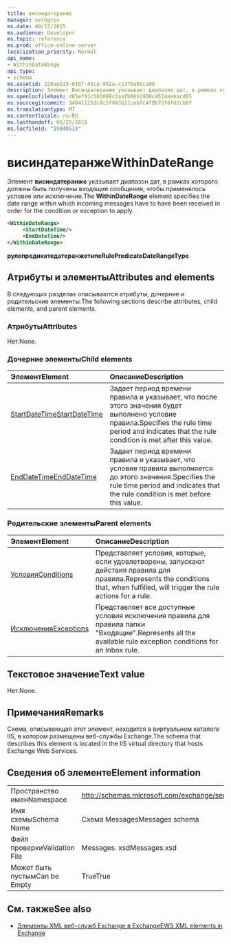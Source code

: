```yaml
---
title: висиндатеранже
manager: sethgros
ms.date: 09/17/2015
ms.audience: Developer
ms.topic: reference
ms.prod: office-online-server
localization_priority: Normal
api_name:
- WithinDateRange
api_type:
- schema
ms.assetid: 226aeb15-016f-45ca-992a-c137ba09ca08
description: Элемент Висиндатеранже указывает диапазон дат, в рамках которого должны быть получены входящие сообщения, чтобы применялось условие или исключение.
ms.openlocfilehash: d85ef91c581008c2aafb06b1900c4514aebacd65
ms.sourcegitcommit: 34041125dc8c5f993b21cebfc4f8b72f0fd2cb6f
ms.translationtype: MT
ms.contentlocale: ru-RU
ms.lasthandoff: 06/25/2018
ms.locfileid: "19840513"
---
```

# <a name="withindaterange"></a><span data-ttu-id="28093-103">висиндатеранже</span><span class="sxs-lookup"><span data-stu-id="28093-103">WithinDateRange</span></span>

<span data-ttu-id="28093-104">Элемент **висиндатеранже** указывает диапазон дат, в рамках которого должны быть получены входящие сообщения, чтобы применялось условие или исключение.</span><span class="sxs-lookup"><span data-stu-id="28093-104">The **WithinDateRange** element specifies the date range within which incoming messages have to have been received in order for the condition or exception to apply.</span></span> 
  
```XML
<WithinDateRange>
     <StartDateTime/>
     <EndDateTime/>
</WithinDateRange>
```

 <span data-ttu-id="28093-105">**рулепредикатедатеранжетипе**</span><span class="sxs-lookup"><span data-stu-id="28093-105">**RulePredicateDateRangeType**</span></span>
## <a name="attributes-and-elements"></a><span data-ttu-id="28093-106">Атрибуты и элементы</span><span class="sxs-lookup"><span data-stu-id="28093-106">Attributes and elements</span></span>

<span data-ttu-id="28093-107">В следующих разделах описываются атрибуты, дочерние и родительские элементы.</span><span class="sxs-lookup"><span data-stu-id="28093-107">The following sections describe attributes, child elements, and parent elements.</span></span>
  
### <a name="attributes"></a><span data-ttu-id="28093-108">Атрибуты</span><span class="sxs-lookup"><span data-stu-id="28093-108">Attributes</span></span>

<span data-ttu-id="28093-109">Нет.</span><span class="sxs-lookup"><span data-stu-id="28093-109">None.</span></span>
  
### <a name="child-elements"></a><span data-ttu-id="28093-110">Дочерние элементы</span><span class="sxs-lookup"><span data-stu-id="28093-110">Child elements</span></span>

|<span data-ttu-id="28093-111">**Элемент**</span><span class="sxs-lookup"><span data-stu-id="28093-111">**Element**</span></span>|<span data-ttu-id="28093-112">**Описание**</span><span class="sxs-lookup"><span data-stu-id="28093-112">**Description**</span></span>|
|:-----|:-----|
|[<span data-ttu-id="28093-113">StartDateTime</span><span class="sxs-lookup"><span data-stu-id="28093-113">StartDateTime</span></span>](startdatetime.md) <br/> |<span data-ttu-id="28093-114">Задает период времени правила и указывает, что после этого значения будет выполнено условие правила.</span><span class="sxs-lookup"><span data-stu-id="28093-114">Specifies the rule time period and indicates that the rule condition is met after this value.</span></span>  <br/> |
|[<span data-ttu-id="28093-115">EndDateTime</span><span class="sxs-lookup"><span data-stu-id="28093-115">EndDateTime</span></span>](enddatetime.md) <br/> |<span data-ttu-id="28093-116">Задает период времени правила и указывает, что условие правила выполняется до этого значения.</span><span class="sxs-lookup"><span data-stu-id="28093-116">Specifies the rule time period and indicates that the rule condition is met before this value.</span></span>  <br/> |
   
### <a name="parent-elements"></a><span data-ttu-id="28093-117">Родительские элементы</span><span class="sxs-lookup"><span data-stu-id="28093-117">Parent elements</span></span>

|<span data-ttu-id="28093-118">**Элемент**</span><span class="sxs-lookup"><span data-stu-id="28093-118">**Element**</span></span>|<span data-ttu-id="28093-119">**Описание**</span><span class="sxs-lookup"><span data-stu-id="28093-119">**Description**</span></span>|
|:-----|:-----|
|[<span data-ttu-id="28093-120">Условия</span><span class="sxs-lookup"><span data-stu-id="28093-120">Conditions</span></span>](conditions.md) <br/> |<span data-ttu-id="28093-121">Представляет условия, которые, если удовлетворены, запускают действия правила для правила.</span><span class="sxs-lookup"><span data-stu-id="28093-121">Represents the conditions that, when fulfilled, will trigger the rule actions for a rule.</span></span>  <br/> |
|[<span data-ttu-id="28093-122">Исключения</span><span class="sxs-lookup"><span data-stu-id="28093-122">Exceptions</span></span>](exceptions.md) <br/> |<span data-ttu-id="28093-123">Представляет все доступные условия исключения правила для правила папки "Входящие".</span><span class="sxs-lookup"><span data-stu-id="28093-123">Represents all the available rule exception conditions for an Inbox rule.</span></span>  <br/> |
   
## <a name="text-value"></a><span data-ttu-id="28093-124">Текстовое значение</span><span class="sxs-lookup"><span data-stu-id="28093-124">Text value</span></span>

<span data-ttu-id="28093-125">Нет.</span><span class="sxs-lookup"><span data-stu-id="28093-125">None.</span></span>
  
## <a name="remarks"></a><span data-ttu-id="28093-126">Примечания</span><span class="sxs-lookup"><span data-stu-id="28093-126">Remarks</span></span>

<span data-ttu-id="28093-127">Схема, описывающая этот элемент, находится в виртуальном каталоге IIS, в котором размещены веб-службы Exchange.</span><span class="sxs-lookup"><span data-stu-id="28093-127">The schema that describes this element is located in the IIS virtual directory that hosts Exchange Web Services.</span></span>
  
## <a name="element-information"></a><span data-ttu-id="28093-128">Сведения об элементе</span><span class="sxs-lookup"><span data-stu-id="28093-128">Element information</span></span>

|||
|:-----|:-----|
|<span data-ttu-id="28093-129">Пространство имен</span><span class="sxs-lookup"><span data-stu-id="28093-129">Namespace</span></span>  <br/> |http://schemas.microsoft.com/exchange/services/2006/messages  <br/> |
|<span data-ttu-id="28093-130">Имя схемы</span><span class="sxs-lookup"><span data-stu-id="28093-130">Schema Name</span></span>  <br/> |<span data-ttu-id="28093-131">Схема Messages</span><span class="sxs-lookup"><span data-stu-id="28093-131">Messages schema</span></span>  <br/> |
|<span data-ttu-id="28093-132">Файл проверки</span><span class="sxs-lookup"><span data-stu-id="28093-132">Validation File</span></span>  <br/> |<span data-ttu-id="28093-133">Messages. xsd</span><span class="sxs-lookup"><span data-stu-id="28093-133">Messages.xsd</span></span>  <br/> |
|<span data-ttu-id="28093-134">Может быть пустым</span><span class="sxs-lookup"><span data-stu-id="28093-134">Can be Empty</span></span>  <br/> |<span data-ttu-id="28093-135">True</span><span class="sxs-lookup"><span data-stu-id="28093-135">True</span></span>  <br/> |
   
## <a name="see-also"></a><span data-ttu-id="28093-136">См. также</span><span class="sxs-lookup"><span data-stu-id="28093-136">See also</span></span>



- [<span data-ttu-id="28093-137">Элементы XML веб-служб Exchange в Exchange</span><span class="sxs-lookup"><span data-stu-id="28093-137">EWS XML elements in Exchange</span></span>](ews-xml-elements-in-exchange.md)

